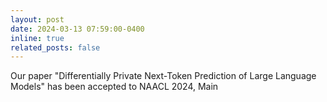 ```yaml
---
layout: post
date: 2024-03-13 07:59:00-0400
inline: true
related_posts: false
---
```


Our paper "Differentially Private Next-Token Prediction of Large Language Models" has been accepted to NAACL 2024, Main